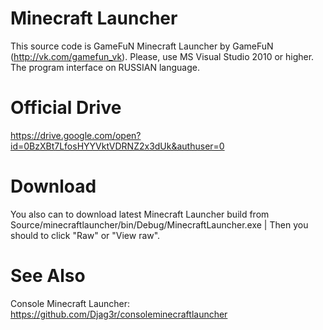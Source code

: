 # Minecraft Launcher
This source code is GameFuN Minecraft Launcher by GameFuN (http://vk.com/gamefun_vk). 
Please, use MS Visual Studio 2010 or higher. 
The program interface on RUSSIAN language.

# Official Drive
https://drive.google.com/open?id=0BzXBt7LfosHYYVktVDRNZ2x3dUk&authuser=0

# Download
You also can to download latest Minecraft Launcher build from Source/minecraftlauncher/bin/Debug/MinecraftLauncher.exe |
Then you should to click "Raw" or "View raw".

# See Also
Console Minecraft Launcher: https://github.com/Djag3r/consoleminecraftlauncher
